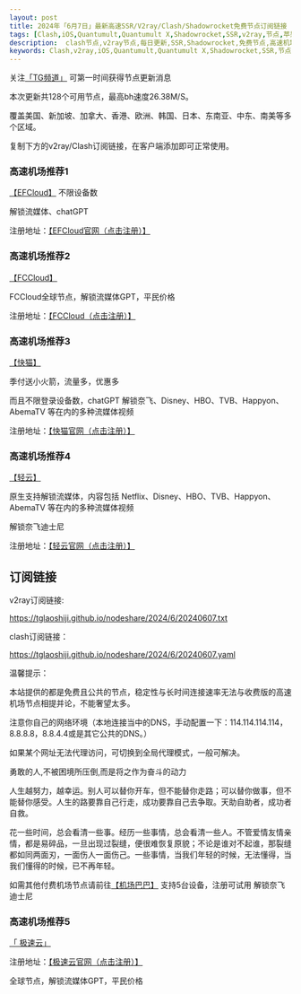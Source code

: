 ```yaml
---
layout: post
title: 2024年「6月7日」最新高速SSR/V2ray/Clash/Shadowrocket免费节点订阅链接
tags: [Clash,iOS,Quantumult,Quantumult X,Shadowrocket,SSR,v2ray,节点,苹果,小火箭,订阅链,高速免费节点,V2ray,clash,ss,ssr,trojan,vmess,免费节点,翻墙必备,免费节点,科学上网]
description:  clash节点,v2ray节点,每日更新,SSR,Shadowrocket,免费节点,高速机场推荐
keywords: Clash,v2ray,iOS,Quantumult,Quantumult X,Shadowrocket,SSR,节点,苹果,小火箭,订阅链接,高速免费节点,V2ray,clash,ss,ssr,trojan,vmess,翻墙必备,免费节点,科学上网, 
---
```

关注[「TG频道」](https://t.me/+Nz3-ybO4nwMzMDU1) 可第一时间获得节点更新消息

本次更新共128个可用节点，最高bh速度26.38M/S。

覆盖美国、新加坡、加拿大、香港、欧洲、韩国、日本、东南亚、中东、南美等多个区域。

复制下方的v2ray/Clash订阅链接，在客户端添加即可正常使用。

###  高速机场推荐1

[【EFCloud】](https://www.easyfastcloud.com/#/register?code=zZbUVKvu)
不限设备数

解锁流媒体、chatGPT

注册地址：[【EFCloud官网（点击注册）】](https://www.easyfastcloud.com/#/register?code=zZbUVKvu)

###  高速机场推荐2

[【FCCloud】](https://in.fastconnectcloud1.com/#/register?code=qGNvJ8Oy)

FCCloud全球节点，解锁流媒体GPT，平民价格

注册地址：[【FCCloud（点击注册）】](https://in.fastconnectcloud1.com/#/register?code=qGNvJ8Oy)

### 高速机场推荐3

[【快猫】](https://www.easyfastcloud.com/#/register?code=zZbUVKvu)

季付送小火箭，流量多，优惠多

而且不限登录设备数，chatGPT 解锁奈飞、Disney、HBO、TVB、Happyon、AbemaTV 等在内的多种流媒体视频

注册地址：[【快猫官网（点击注册）】](https://www.easyfastcloud.com/#/register?code=zZbUVKvu)

###  高速机场推荐4 

 [【轻云】](https://qingyun.world/#/register?code=C5zOLvph)

原生支持解锁流媒体，内容包括 Netflix、Disney、HBO、TVB、Happyon、AbemaTV 等在内的多种流媒体视频

解锁奈飞迪士尼

注册地址：[【轻云官网（点击注册）】](https://qingyun.world/#/register?code=C5zOLvph)

##  订阅链接

v2ray订阅链接:

https://tglaoshiji.github.io/nodeshare/2024/6/20240607.txt

clash订阅链接：

https://tglaoshiji.github.io/nodeshare/2024/6/20240607.yaml

温馨提示：

本站提供的都是免费且公共的节点，稳定性与长时间连接速率无法与收费版的高速机场节点相提并论，不能奢望太多。

注意你自己的网络环境（本地连接当中的DNS，手动配置一下：114.114.114.114，8.8.8.8，8.8.4.4或是其它公共的DNS。）

如果某个网址无法代理访问，可切换到全局代理模式，一般可解决。

勇敢的人,不被困境所压倒,而是将之作为奋斗的动力

人生越努力，越幸运。别人可以替你开车，但不能替你走路；可以替你做事，但不能替你感受。人生的路要靠自己行走，成功要靠自己去争取。天助自助者，成功者自救。

花一些时间，总会看清一些事。经历一些事情，总会看清一些人。不管爱情友情亲情，都是易碎品，一旦出现过裂缝，便很难恢复原貌；不论是谁对不起谁，那裂缝都如同两面刃，一面伤人一面伤己。一些事情，当我们年轻的时候，无法懂得，当我们懂得的时候，已不再年轻。
 
如需其他付费机场节点请前往[【机场巴巴】](https://www.easyfastcloud.com/#/register?code=zZbUVKvu)
支持5台设备，注册可试用
解锁奈飞迪士尼

###  高速机场推荐5 

[「 极速云」](https://in.fastconnectcloud1.com/#/register?code=qGNvJ8Oy)

注册地址：[【极速云官网（点击注册）】](https://in.fastconnectcloud1.com/#/register?code=qGNvJ8Oy)

全球节点，解锁流媒体GPT，平民价格
